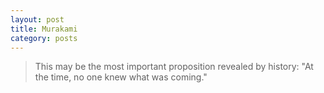 ```yaml
---
layout: post
title: Murakami
category: posts
---
```


> This may be the most important proposition revealed by history: "At the time, no one knew what was coming."